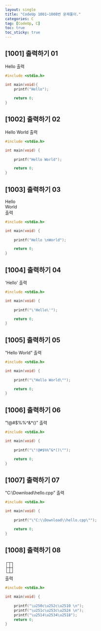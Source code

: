 ```yaml
---
layout: single
title: "CodeUp 1001~1008번 문제풀이."
categories: C
tag: [CodeUp, C]
toc: true
toc_sticky: true
---
```


## [1001] 출력하기 01  
Hello 출력  
```c
#include <stdio.h>

int main(void){
    printf("Hello");
    
    return 0;
}

```  
## [1002] 출력하기 02  
Hello World 출력  
```c
#include <stdio.h>

int main(void) {
	
	printf("Hello World");

	return 0;
}

```  
## [1003] 출력하기 03  
Hello  
World  
출력  
```c
#include <stdio.h>

int main(void) {
	
	printf("Hello \nWorld");

	return 0;
}

```  
## [1004] 출력하기 04  
'Hello' 출력  
```c
#include <stdio.h>

int main(void) {
	
	printf("\'Hello\'");

	return 0;
}

```  
## [1005] 출력하기 05  
"Hello World" 출력
```c
#include <stdio.h>

int main(void) {
	
	printf("\"Hello World\"");

	return 0;
}

```  
## [1006] 출력하기 06  
"!@#$%%^&*()" 출력
```c
#include <stdio.h>

int main(void) {
	
	printf("\"!@#$%%^&*()\"");

	return 0;
}

```  
## [1007] 출력하기 07  
"C:\\Download\\hello.cpp" 출력
```c
#include <stdio.h>

int main(void) {
	
	printf("\"C:\\Download\\hello.cpp\"");

	return 0;
}

```  
## [1008] 출력하기 08  
┌┬┐  
├┼┤  
└┴┘  
출력
```c
#include <stdio.h>

int main(void) {
	
	printf("\u250c\u252c\u2510 \n");
	printf("\u251c\u253c\u2524 \n");
	printf("\u2514\u2534\u2518");
	return 0;
}

```  